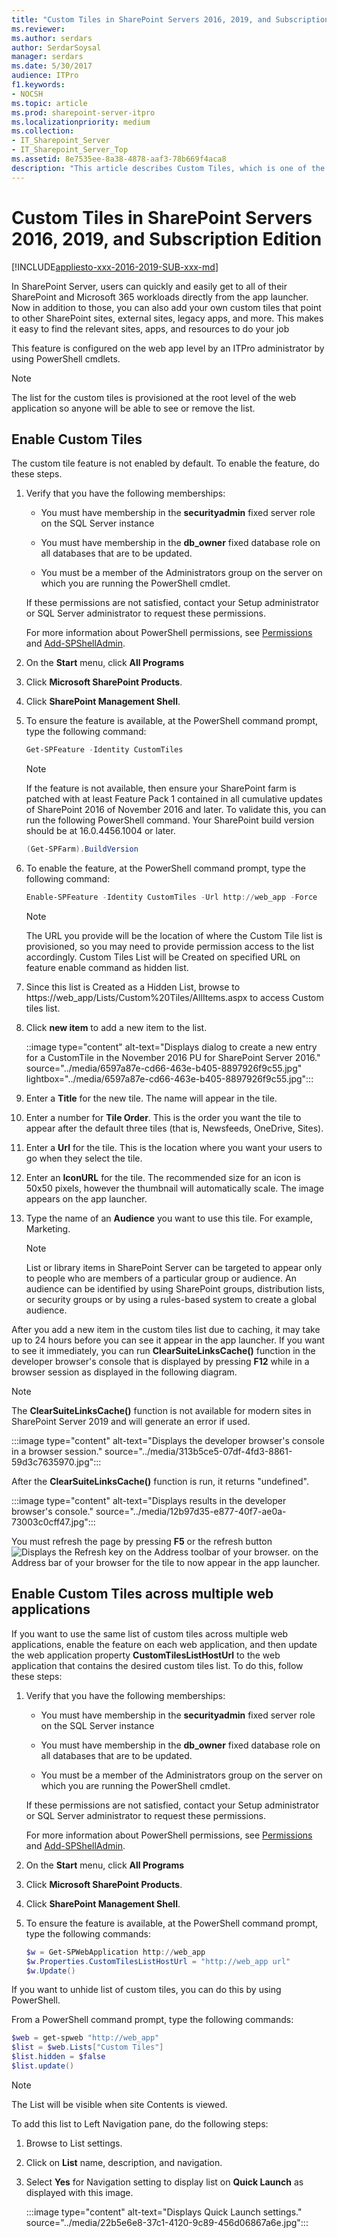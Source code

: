 ```yaml
---
title: "Custom Tiles in SharePoint Servers 2016, 2019, and Subscription Edition"
ms.reviewer: 
ms.author: serdars
author: SerdarSoysal
manager: serdars
ms.date: 5/30/2017
audience: ITPro
f1.keywords:
- NOCSH
ms.topic: article
ms.prod: sharepoint-server-itpro
ms.localizationpriority: medium
ms.collection:
- IT_Sharepoint_Server
- IT_Sharepoint_Server_Top
ms.assetid: 8e7535ee-8a38-4878-aaf3-78b669f4aca8
description: "This article describes Custom Tiles, which is one of the new features in the November 2016 Public Update for SharePoint Server 2016 (Feature Pack 1)."
---
```


# Custom Tiles in SharePoint Servers 2016, 2019, and Subscription Edition

[!INCLUDE[appliesto-xxx-2016-2019-SUB-xxx-md](../includes/appliesto-xxx-2016-2019-SUB-xxx-md.md)] 
  
In SharePoint Server, users can quickly and easily get to all of their SharePoint and Microsoft 365 workloads directly from the app launcher. Now in addition to those, you can also add your own custom tiles that point to other SharePoint sites, external sites, legacy apps, and more. This makes it easy to find the relevant sites, apps, and resources to do your job
  
This feature is configured on the web app level by an ITPro administrator by using PowerShell cmdlets.
  
> [!NOTE]
> The list for the custom tiles is provisioned at the root level of the web application so anyone will be able to see or remove the list. 
  
## Enable Custom Tiles

The custom tile feature is not enabled by default. To enable the feature, do these steps.
  
1. Verify that you have the following memberships:
    
   - You must have membership in the **securityadmin** fixed server role on the SQL Server instance 
    
   - You must have membership in the **db_owner** fixed database role on all databases that are to be updated. 
    
   - You must be a member of the Administrators group on the server on which you are running the PowerShell cmdlet.
    
   If these permissions are not satisfied, contact your Setup administrator or SQL Server administrator to request these permissions.
    
   For more information about PowerShell permissions, see [Permissions](/powershell/sharepoint/sharepoint-server/sharepoint-server-cmdlets?view=sharepoint-ps&preserve-view=true) and [Add-SPShellAdmin](/powershell/module/sharepoint-server/Add-SPShellAdmin?view=sharepoint-ps&preserve-view=true).
    
2. On the **Start** menu, click **All Programs**
    
3. Click **Microsoft SharePoint Products**.
    
4. Click **SharePoint Management Shell**.
    
5. To ensure the feature is available, at the PowerShell command prompt, type the following command:
    
   ```powershell
   Get-SPFeature -Identity CustomTiles
   ```

   > [!NOTE]
   > If the feature is not available, then ensure your SharePoint farm is patched with at least Feature Pack 1 contained in all cumulative updates of SharePoint 2016 of November 2016 and later. To validate this, you can run the following PowerShell command. Your SharePoint build version should be at 16.0.4456.1004 or later.
  
   ```powershell
   (Get-SPFarm).BuildVersion
   ```

6. To enable the feature, at the PowerShell command prompt, type the following command:
    
   ```powershell
   Enable-SPFeature -Identity CustomTiles -Url http://web_app -Force
   ```

   > [!NOTE]
   > The URL you provide will be the location of where the Custom Tile list is provisioned, so you may need to provide permission access to the list accordingly. Custom Tiles List will be Created on specified URL on feature enable command as hidden list. 
  
7. Since this list is Created as a Hidden List, browse to https://web_app/Lists/Custom%20Tiles/AllItems.aspx to access Custom tiles list.
    
8. Click **new item** to add a new item to the list. 
    
   ::image type="content" alt-text="Displays dialog to create a new entry for a CustomTile in the November 2016 PU for SharePoint Server 2016." source="../media/6597a87e-cd66-463e-b405-8897926f9c55.jpg" lightbox="../media/6597a87e-cd66-463e-b405-8897926f9c55.jpg":::
  
9. Enter a **Title** for the new tile. The name will appear in the tile. 
    
10. Enter a number for **Tile Order**. This is the order you want the tile to appear after the default three tiles (that is, Newsfeeds, OneDrive, Sites).
    
11. Enter a **Url** for the tile. This is the location where you want your users to go when they select the tile. 
    
12. Enter an **IconURL** for the tile. The recommended size for an icon is 50x50 pixels, however the thumbnail will automatically scale. The image appears on the app launcher.
    
13. Type the name of an **Audience** you want to use this tile. For example, Marketing. 
    
    > [!NOTE]
    > List or library items in SharePoint Server can be targeted to appear only to people who are members of a particular group or audience. An audience can be identified by using SharePoint groups, distribution lists, or security groups or by using a rules-based system to create a global audience. 
  
After you add a new item in the custom tiles list due to caching, it may take up to 24 hours before you can see it appear in the app launcher. If you want to see it immediately, you can run **ClearSuiteLinksCache()** function in the developer browser's console that is displayed by pressing **F12** while in a browser session as displayed in the following diagram. 

  > [!NOTE]
  > The **ClearSuiteLinksCache()** function is not available for modern sites in SharePoint Server 2019 and will generate an error if used.
  
  :::image type="content" alt-text="Displays the developer browser's console in a browser session." source="../media/313b5ce5-07df-4fd3-8861-59d3c7635970.jpg":::
  
After the **ClearSuiteLinksCache()** function is run, it returns "undefined". 
  
:::image type="content" alt-text="Displays results in the developer browser's console." source="../media/12b97d35-e877-40f7-ae0a-73003c0cff47.jpg":::
  
You must refresh the page by pressing **F5** or the refresh button ![Displays the Refresh key on the Address toolbar of your browser.](../media/8b874097-7bdd-4571-96e8-a3f3ee6af8d4.jpg) on the Address bar of your browser for the tile to now appear in the app launcher. 
  
## Enable Custom Tiles across multiple web applications

If you want to use the same list of custom tiles across multiple web applications, enable the feature on each web application, and then update the web application property **CustomTilesListHostUrl** to the web application that contains the desired custom tiles list. To do this, follow these steps: 
  
1. Verify that you have the following memberships:
    
   - You must have membership in the **securityadmin** fixed server role on the SQL Server instance 
    
   - You must have membership in the **db_owner** fixed database role on all databases that are to be updated. 
    
   - You must be a member of the Administrators group on the server on which you are running the PowerShell cmdlet.
    
   If these permissions are not satisfied, contact your Setup administrator or SQL Server administrator to request these permissions.
    
   For more information about PowerShell permissions, see [Permissions](/powershell/sharepoint/sharepoint-server/sharepoint-server-cmdlets?view=sharepoint-ps&preserve-view=true) and [Add-SPShellAdmin](/powershell/module/sharepoint-server/Add-SPShellAdmin?view=sharepoint-ps&preserve-view=true).
    
2. On the **Start** menu, click **All Programs**
    
3. Click **Microsoft SharePoint Products**.
    
4. Click **SharePoint Management Shell**.
    
5. To ensure the feature is available, at the PowerShell command prompt, type the following commands:
    
   ```powershell
   $w = Get-SPWebApplication http://web_app
   $w.Properties.CustomTilesListHostUrl = "http://web_app url"
   $w.Update()
   ```

If you want to unhide list of custom tiles, you can do this by using PowerShell.
  
From a PowerShell command prompt, type the following commands:
  
```powershell
$web = get-spweb "http://web_app"
$list = $web.Lists["Custom Tiles"]
$list.hidden = $false
$list.update()
```

> [!NOTE]
> The List will be visible when site Contents is viewed. 
  
To add this list to Left Navigation pane, do the following steps:
  
1. Browse to List settings.
    
2. Click on **List** name, description, and navigation. 
    
3. Select **Yes** for Navigation setting to display list on **Quick Launch** as displayed with this image. 
    
   :::image type="content" alt-text="Displays Quick Launch settings." source="../media/22b5e6e8-37c1-4120-9c89-456d06867a6e.jpg":::
  

